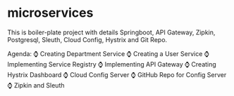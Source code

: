 # microservices

This is boiler-plate project with details Springboot, API Gateway,  Zipkin, Postgresql, Sleuth, Cloud Config, Hystrix and Git Repo.


Agenda:
⌚ Creating Department Service
⌚ Creating a User Service
⌚ Implementing Service Registry
⌚ Implementing API Gateway
⌚ Creating Hystrix Dashboard
⌚ Cloud Config Server
⌚ GitHub Repo for Config Server
⌚ Zipkin and Sleuth
